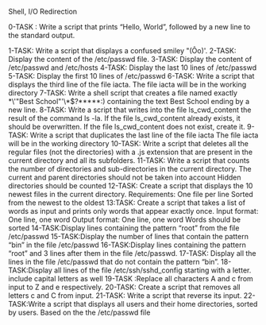Shell, I/O Redirection

0-TASK : Write a script that prints “Hello, World”, followed by a new line to the standard output.

1-TASK: Write a script that displays a confused smiley "(Ôo)'. 
2-TASK: Display the content of the /etc/passwd file.
3-TASK: Display the content of /etc/passwd and /etc/hosts
4-TASK: Display the last 10 lines of /etc/passwd
5-TASK: Display the first 10 lines of /etc/passwd
6-TASK: Write a script that displays the third line of the file iacta.
The file iacta will be in the working directory
7-TASK: Write a shell script that creates a file named exactly \*\\'"Best School"\'\\*$\?\*\*\*\*\*:) containing the text Best School ending by a new line.
8-TASK: Write a script that writes into the file ls_cwd_content the result of the command ls -la. If the file ls_cwd_content already exists, it should be overwritten. If the file ls_cwd_content does not exist, create it.
9-TASK: Write a script that duplicates the last line of the file iacta
The file iacta will be in the working directory
10-TASK: Write a script that deletes all the regular files (not the directories) with a .js extension that are present in the current directory and all its subfolders.
11-TASK: Write a script that counts the number of directories and sub-directories in the current directory.
The current and parent directories should not be taken into account
Hidden directories should be counted
12-TASK: Create a script that displays the 10 newest files in the current directory.
Requirements:
One file per line
Sorted from the newest to the oldest
13:TASK: Create a script that takes a list of words as input and prints only words that appear exactly once.
Input format: One line, one word
Output format: One line, one word
Words should be sorted
14-TASK:Display lines containing the pattern “root” from the file /etc/passwd
15-TASK:Display the number of lines that contain the pattern “bin” in the file /etc/passwd
16-TASK:Display lines containing the pattern “root” and 3 lines after them in the file /etc/passwd.
17-TASK: Display all the lines in the file /etc/passwd that do not contain the pattern “bin”.
18-TASK:Display all lines of the file /etc/ssh/sshd_config starting with a letter.  include capital letters as well
19-TASK :Replace all characters A and c from input to Z and e respectively.
20-TASK: Create a script that removes all letters c and C from input.
21-TASK: Write a script that reverse its input.
22-TASK:Write a script that displays all users and their home directories, sorted by users.
Based on the the /etc/passwd file


















